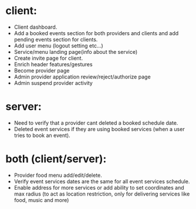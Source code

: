 # client:

-  Client dashboard.
-  Add a booked events section for both providers and clients and add pending events section for clients.
-  Add user menu (logout setting etc...)
-  Service/menu landing page(info about the service)
-  Create invite page for client.
-  Enrich header features/gestures
-  Become provider page
-  Admin provider application review/reject/authorize page
-  Admin suspend provider activity

# server:

-  Need to verify that a provider cant deleted a booked schedule date.
-  Deleted event services if they are using booked services (when a user tries to book an event).

# both (client/server):

-  Provider food menu add/edit/delete.
-  Verify event services dates are the same for all event services schedule.
-  Enable address for more services or add ability to set coordinates and max radius (to act as location restriction, only for delivering services like food, music and more)
